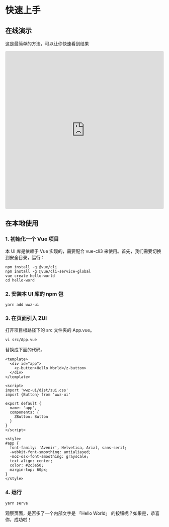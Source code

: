 # 快速上手

## 在线演示 

这是最简单的方法，可以让你快速看到结果

<iframe src="https://codesandbox.io/embed/8xo4m5ywq2?fontsize=14" style="width:100%; height:500px; border:0; border-radius: 4px; overflow:hidden;" sandbox="allow-modals allow-forms allow-popups allow-scripts allow-same-origin"></iframe>


## 在本地使用  

### 1. 初始化一个 Vue 项目

本 UI 库是依赖于 Vue 实现的，需要配合 vue-cli3 来使用。首先，我们需要切换到安全目录，运行：

```vue
npm install -g @vue/cli
npm install -g @vue/cli-service-global
vue create hello-world
cd hello-word
```

### 2. 安装本 UI 库的 npm 包

```text
yarn add wwz-ui
```

### 3. 在页面引入 ZUI

打开项目根路径下的 src 文件夹的 App.vue。

```
vi src/App.vue  
```

替换成下面的代码。

```vue
<template>
  <div id="app">
    <z-button>Hello World</z-button>
  </div>
</template>

<script>
import 'wwz-ui/dist/zui.css'
import {Button} from 'wwz-ui'

export default {
  name: 'app',
  components: {
    ZButton: Button
  }
}
</script>

<style>
#app {
  font-family: 'Avenir', Helvetica, Arial, sans-serif;
  -webkit-font-smoothing: antialiased;
  -moz-osx-font-smoothing: grayscale;
  text-align: center;
  color: #2c3e50;
  margin-top: 60px;
}
</style>
```

### 4. 运行

```bash
yarn serve
```

观察页面，是否多了一个内部文字是 「Hello World」 的按钮呢？如果是，恭喜你，成功啦！


